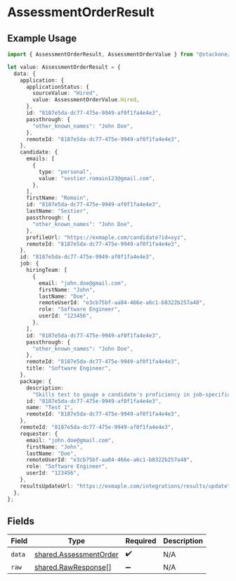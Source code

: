 # AssessmentOrderResult

## Example Usage

```typescript
import { AssessmentOrderResult, AssessmentOrderValue } from "@stackone/stackone-client-ts/sdk/models/shared";

let value: AssessmentOrderResult = {
  data: {
    application: {
      applicationStatus: {
        sourceValue: "Hired",
        value: AssessmentOrderValue.Hired,
      },
      id: "8187e5da-dc77-475e-9949-af0f1fa4e4e3",
      passthrough: {
        "other_known_names": "John Doe",
      },
      remoteId: "8187e5da-dc77-475e-9949-af0f1fa4e4e3",
    },
    candidate: {
      emails: [
        {
          type: "personal",
          value: "sestier.romain123@gmail.com",
        },
      ],
      firstName: "Romain",
      id: "8187e5da-dc77-475e-9949-af0f1fa4e4e3",
      lastName: "Sestier",
      passthrough: {
        "other_known_names": "John Doe",
      },
      profileUrl: "https://exmaple.com/candidate?id=xyz",
      remoteId: "8187e5da-dc77-475e-9949-af0f1fa4e4e3",
    },
    id: "8187e5da-dc77-475e-9949-af0f1fa4e4e3",
    job: {
      hiringTeam: [
        {
          email: "john.doe@gmail.com",
          firstName: "John",
          lastName: "Doe",
          remoteUserId: "e3cb75bf-aa84-466e-a6c1-b8322b257a48",
          role: "Software Engineer",
          userId: "123456",
        },
      ],
      id: "8187e5da-dc77-475e-9949-af0f1fa4e4e3",
      passthrough: {
        "other_known_names": "John Doe",
      },
      remoteId: "8187e5da-dc77-475e-9949-af0f1fa4e4e3",
      title: "Software Engineer",
    },
    package: {
      description:
        "Skills test to gauge a candidate's proficiency in job-specific skills",
      id: "8187e5da-dc77-475e-9949-af0f1fa4e4e3",
      name: "Test 1",
      remoteId: "8187e5da-dc77-475e-9949-af0f1fa4e4e3",
    },
    remoteId: "8187e5da-dc77-475e-9949-af0f1fa4e4e3",
    requester: {
      email: "john.doe@gmail.com",
      firstName: "John",
      lastName: "Doe",
      remoteUserId: "e3cb75bf-aa84-466e-a6c1-b8322b257a48",
      role: "Software Engineer",
      userId: "123456",
    },
    resultsUpdateUrl: "https://exmaple.com/integrations/results/update",
  },
};
```

## Fields

| Field                                                                   | Type                                                                    | Required                                                                | Description                                                             |
| ----------------------------------------------------------------------- | ----------------------------------------------------------------------- | ----------------------------------------------------------------------- | ----------------------------------------------------------------------- |
| `data`                                                                  | [shared.AssessmentOrder](../../../sdk/models/shared/assessmentorder.md) | :heavy_check_mark:                                                      | N/A                                                                     |
| `raw`                                                                   | [shared.RawResponse](../../../sdk/models/shared/rawresponse.md)[]       | :heavy_minus_sign:                                                      | N/A                                                                     |